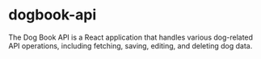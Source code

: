 # dogbook-api
The Dog Book API is a React application that handles various dog-related API operations, including fetching, saving, editing, and deleting dog data.
